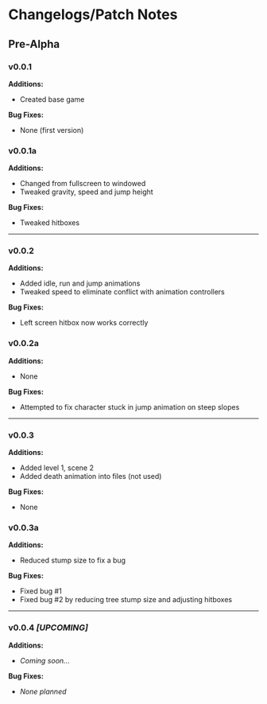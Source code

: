 Changelogs/Patch Notes
======================

## Pre-Alpha
### v0.0.1
**Additions:**
- Created base game

**Bug Fixes:**
- None (first version)

### v0.0.1a
**Additions:**
- Changed from fullscreen to windowed
- Tweaked gravity, speed and jump height

**Bug Fixes:**
- Tweaked hitboxes

____________________

### v0.0.2
**Additions:**
- Added idle, run and jump animations
- Tweaked speed to eliminate conflict with animation controllers

**Bug Fixes:**
- Left screen hitbox now works correctly

### v0.0.2a
**Additions:**
- None

**Bug Fixes:**
- Attempted to fix character stuck in jump animation on steep slopes

________________

### v0.0.3
**Additions:**
- Added level 1, scene 2
- Added death animation into files (not used)

**Bug Fixes:**
- None

### v0.0.3a
**Additions:**
- Reduced stump size to fix a bug

**Bug Fixes:**
- Fixed bug #1
- Fixed bug #2 by reducing tree stump size and adjusting hitboxes

________________

### v0.0.4 *[UPCOMING]*
**Additions:**
- *Coming soon...*

**Bug Fixes:**
- *None planned*
